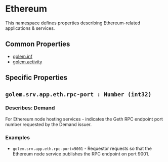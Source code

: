 # Ethereum 
This namespace defines properties describing Ethereum-related applications & services.

## Common Properties

* [golem.inf](../../../0-commons/golem/inf.md)
* [golem.activity](../../../0-commons/golem/activity.md)

## Specific Properties

## `golem.srv.app.eth.rpc-port : Number (int32)` 

### Describes: Demand

For Ethereum node hosting services - indicates the Geth RPC endpoint port number requested by the Demand issuer.

### **Examples**
* `golem.srv.app.eth.rpc-port=9001` - Requestor requests so that the Ethereum node service publishes the RPC endpoint on port 9001.

